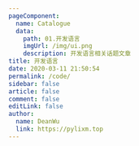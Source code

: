 ```yaml
---
pageComponent:
  name: Catalogue
  data:
    path: 01.开发语言
    imgUrl: /img/ui.png
    description: 开发语言相关话题文章
title: 开发语言
date: 2020-03-11 21:50:54
permalink: /code/
sidebar: false
article: false
comment: false
editLink: false
author:
  name: DeanWu
  link: https://pylixm.top
---
```


